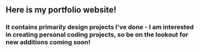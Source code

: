 ## Here is my portfolio website! 
### It contains primarily design projects I've done - I am interested in creating personal coding projects, so be on the lookout for new additions coming soon!

